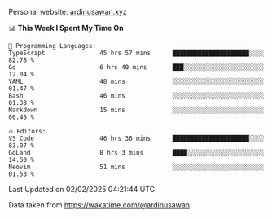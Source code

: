 Personal website: [ardinusawan.xyz](https://ardinusawan.xyz)

<!--START_SECTION:waka-->
📊 **This Week I Spent My Time On** 

```text
💬 Programming Languages: 
TypeScript               45 hrs 57 mins      █████████████████████░░░░   82.78 % 
Go                       6 hrs 40 mins       ███░░░░░░░░░░░░░░░░░░░░░░   12.04 % 
YAML                     48 mins             ░░░░░░░░░░░░░░░░░░░░░░░░░   01.47 % 
Bash                     46 mins             ░░░░░░░░░░░░░░░░░░░░░░░░░   01.38 % 
Markdown                 15 mins             ░░░░░░░░░░░░░░░░░░░░░░░░░   00.45 % 

🔥 Editors: 
VS Code                  46 hrs 36 mins      █████████████████████░░░░   83.97 % 
GoLand                   8 hrs 3 mins        ████░░░░░░░░░░░░░░░░░░░░░   14.50 % 
Neovim                   51 mins             ░░░░░░░░░░░░░░░░░░░░░░░░░   01.53 % 
```


 Last Updated on 02/02/2025 04:21:44 UTC
<!--END_SECTION:waka-->
Data taken from https://wakatime.com/@ardinusawan
